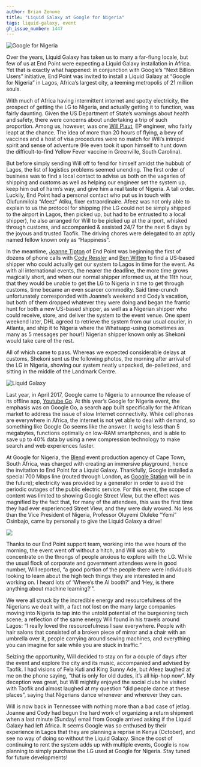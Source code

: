 ```yaml
---
author: Brian Zenone
title: "Liquid Galaxy at Google for Nigeria"
tags: liquid-galaxy, event
gh_issue_number: 1447
---
```


<img src="/blog/2018/08/06/liquid-galaxy-at-google-nigeria/image-0.jpg" alt="Google for Nigeria" />

Over the years, Liquid Galaxy has taken us to many a far-flung locale, but few of us at End Point were expecting a Liquid Galaxy installation in Africa. Yet that is exactly what happened: in conjunction with Google’s “Next Billion Users” initiative, End Point was invited to install a Liquid Galaxy at “Google for Nigeria” in Lagos, Africa’s largest city, a teeming metropolis of 21 million souls. 

With much of Africa having intermittent internet and spotty electricity, the prospect of getting the LG to Nigeria, and actually getting it to function, was fairly daunting. Given the US Department of State’s warnings about health and safety, there were concerns about undertaking a trip of such proportion. Among us, however, was one [Will Plaut](/team/will_plaut), EP engineer, who fairly leapt at the chance. The idea of more than 20 hours of flying, a bevy of vaccines and a host of visa procedures were no match for Will’s intrepid spirit and sense of adventure (He even took it upon himself to hunt down the difficult-to-find Yellow Fever vaccine in Greenville, South Carolina).

But before simply sending Will off to fend for himself amidst the hubbub of Lagos, the list of logistics problems seemed unending. The first order of business was to find a local contact to advise us both on the vagaries of shipping and customs as well as helping our engineer set the system up, keep him out of harm’s way, and give him a real taste of Nigeria. A tall order. Luckily, End Point had a personal contact who put us in touch with Olufunmilola “Afeez” Atiku, fixer extraordinaire. Afeez was not only able to explain to us the protocol for shipping (the LG could not be simply shipped to the airport in Lagos, then picked up, but had to be entrusted to a local shipper), he also arranged for Will to be picked up at the airport, whisked through customs, and accompanied & assisted 24/7 for the next 6 days by the joyous and trusted Taofik. The driving chores were delegated to an aptly named fellow known only as “Happiness”.

In the meantime, [Joanne Tipton](/team/joanne_tipton) of End Point was beginning the first of dozens of phone calls with [Cody Ressler](/team/cody_ressler) and [Ben Witten](/team/ben_witten) to find a US-based shipper who could actually get our system to Lagos in time for the event. As with all international events, the nearer the deadline, the more time grows magically short, and when our normal shipper informed us, at the 11th hour, that they would be unable to get the LG to Nigeria in time to get through customs, time became an even scarcer commodity. Said time-crunch unfortunately corresponded with Joanne’s weekend and Cody’s vacation, but both of them dropped whatever they were doing and began the frantic hunt for both a new US-based shipper, as well as a Nigerian shipper who could receive, store, and deliver the system to the event venue. One spent weekend later, DHL agreed to retrieve the system from our usual courier, in Atlanta, and ship it to Nigeria where the Whatsapp-using (sometimes as many as 5 messages per hour!) Nigerian shipper known only as Shekoni would take care of the rest. 

All of which came to pass. Whereas we expected considerable delays at customs, Shekoni sent us the following photos, the morning after arrival of the LG in Nigeria, showing our system neatly unpacked, de-palletized, and sitting in the middle of the Landmark Centre.

<img src="/blog/2018/08/06/liquid-galaxy-at-google-nigeria/image-1.jpg" alt="Liquid Galaxy" />

Last year, in April 2017, Google came to Nigeria to announce the release of its offline app, [Youtube Go](https://tubefilter.com/2017/07/28/offline-first-youtube-go-app-nigeria/). At this year’s Google for Nigeria event, the emphasis was on Google Go, a search app built specifically for the African market to address the issue of slow Internet connectivity. While cell phones are everywhere in Africa, the internet is not yet able to deal with demand, so something like Google Go seems like the answer. It weighs less than 5 megabytes, functions optimally on low-RAM smartphones, and is able to save up to 40% data by using a new compression technology to make search and web experiences faster. 

At Google for Nigeria, the [Blend](https://blend.global/) event production agency of Cape Town, South Africa, was charged with creating an immersive playground, hence the invitation to End Point for a Liquid Galaxy. Thankfully, Google installed a special 700 Mbps line (routed through London, as [Google Station](https://station.google.com/) will be in the future); electricity was provided by a generator in order to avoid the periodic outages of the public electric service. For this event, the scope of content was limited to showing Google Street View, but the effect was magnified by the fact that, for many of the attendees, this was the first time they had ever experienced Street View, and they were duly wowed. No less than the Vice President of Nigeria, Professor Oluyemi Oluleke “Yemi” Osinbajo, came by personally to give the Liquid Galaxy a drive!

<img src="/blog/2018/08/06/liquid-galaxy-at-google-nigeria/image-2.jpg" />

Thanks to our End Point support team, working into the wee hours of the morning, the event went off without a hitch, and Will was able to concentrate on the throngs of people anxious to explore with the LG. While the usual flock of corporate and government attendees were in good number, Will reported, “a good portion of the people there were individuals looking to learn about the high tech things they are interested in and working on. I heard lots of ‘Where’s the AI booth?’ and ‘Hey, is there anything about machine learning?’”. 

We were all struck by the incredible energy and resourcefulness of the Nigerians we dealt with, a fact not lost on the many large companies moving into Nigeria to tap into the untold potential of the burgeoning tech scene; a reflection of the same energy Will found in his travels around Lagos: “I really loved the resourcefulness I saw everywhere. People with hair salons that consisted of a broken piece of mirror and a chair with an umbrella over it, people carrying around sewing machines, and everything you can imagine for sale while you are stuck in traffic.”

Seizing the opportunity, Will decided to stay on for a couple of days after the event and explore the city and its music, accompanied and advised by Taofik. I had visions of Fela Kuti and King Sunny Ade, but Afeez laughed at me on the phone saying, “that is only for old dudes, it’s all hip-hop now”. My deception was great, but Will mightily enjoyed the social clubs he visited with Taofik and almost laughed at my question “did people dance at these places”, saying that Nigerians dance whenever and wherever they can. 

Will is now back in Tennessee with nothing more than a bad case of jetlag. Joanne and Cody had begun the hard work of organizing a return shipment when a last minute (Sunday) email from Google arrived asking if the Liquid Galaxy had left Africa. It seems Google was so enthused by their experience in Lagos that they are planning a reprise in Kenya (October), and see no way of doing so without the Liquid Galaxy. Since the cost of continuing to rent the system adds up with multiple events, Google is now planning to simply purchase the LG used at Google for Nigeria. Stay tuned for future developments!
